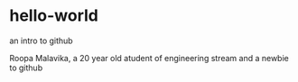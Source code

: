 # hello-world
an intro to github

Roopa Malavika, a 20 year old atudent of engineering stream and a newbie to github  
